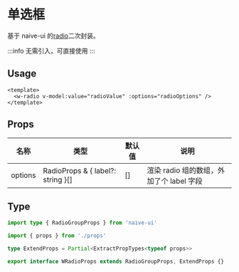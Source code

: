 # 单选框

基于 naive-ui 的[radio](https://www.naiveui.com/zh-CN/os-theme/components/radio)二次封装。

:::info
无需引入，可直接使用
:::

## Usage

```vue
<template>
  <w-radio v-model:value="radioValue" :options="radioOptions" />
</template>
```

## Props

| 名称    | 类型                              | 默认值 | 说明                                     |
| ------- | --------------------------------- | ------ | ---------------------------------------- |
| options | RadioProps & { label?: string }[] | []     | 渲染 radio 组的数组，外加了个 label 字段 |

## Type

```ts
import type { RadioGroupProps } from 'naive-ui'

import { props } from './props'

type ExtendProps = Partial<ExtractPropTypes<typeof props>>

export interface WRadioProps extends RadioGroupProps, ExtendProps {}
```
